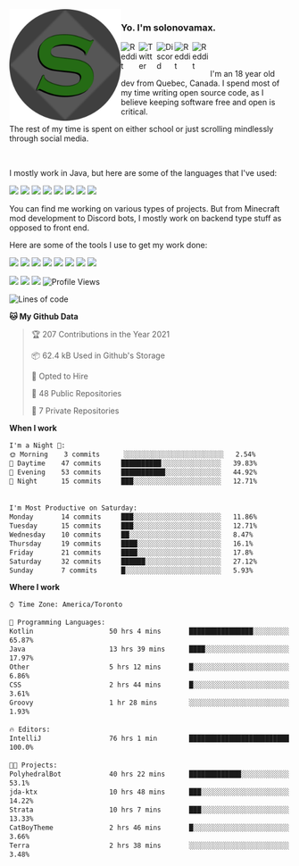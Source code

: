 <!-- dummy -->

<img align="left" alt="Avatar" width="200px" src="https://raw.githubusercontent.com/solonovamax/solonovamax/main/solonovamax-circle.png" />

### Yo. I'm solonovamax.

<a href="https://gitlab.com/solonovamax">
    <img align="left" alt="Reddit" width="32px" src="https://img.icons8.com/color/2x/gitlab.png">
</a>

<a href="https://twitter.com/solonovamax">
    <img align="left" alt="Twitter" width="32px" src="https://img.icons8.com/color/2x/twitter.png">
</a>

<a href="https://discord.gg/YFSQ4cF">
    <img align="left" alt="Discord" width="32px" src="https://img.icons8.com/color/2x/discord-logo.png">
</a>

<!-- <a href="https://twitch.tv/solonovamax">
    <img align="left" alt="Twitch" width="32px" src="https://img.icons8.com/color/2x/twitch.png">
</a> -->

<a href="https://reddit.com/u/solonovamax">
    <img align="left" alt="Reddit" width="32px" src="https://img.icons8.com/color/2x/reddit.png">
</a>

<a href="https://www.youtube.com/channel/UCTxCeyGu41WfEBT8mXpjHMA">
    <img align="left" alt="Reddit" width="32px" src="https://img.icons8.com/color/2x/youtube.png">
</a>

<!-- <a href="https://open.spotify.com/user/solonovamax">
    <img align="left" alt="Spotify" width="32px" src="https://img.icons8.com/color/2x/spotify.png">
</a> -->

<br />
<br />

I'm an 18 year old dev from Quebec, Canada.
I spend most of my time writing open source code, as I believe keeping software free and open is critical.

The rest of my time is spent on either school or just scrolling mindlessly through social media.

<br/>

I mostly work in Java, but here are some of the languages that I've used:

<code><img height="20" src="https://img.icons8.com/color/1x/java-coffee-cup-logo.png"></code>
<code><img height="20" src="https://img.icons8.com/color/1x/kotlin.png"></code>
<code><img height="20" src="https://img.icons8.com/color/1x/javascript.png"></code>
<code><img height="20" src="https://img.icons8.com/color/1x/nodejs.png"></code>
<code><img height="20" src="https://img.icons8.com/color/1x/python.png"></code>
<code><img height="20" src="https://img.icons8.com/color/1x/html-5.png"></code>
<code><img height="20" src="https://img.icons8.com/color/1x/css3.png"></code>
<code><img height="20" src="https://img.icons8.com/color/1x/graphql.png"></code>

You can find me working on various types of projects.
But from Minecraft mod development to Discord bots, I mostly work on backend type stuff as opposed to front end.

Here are some of the tools I use to get my work done:

<code><img height="20" src="https://img.icons8.com/material/1x/intellij-idea.png"></code>
<code><img height="20" src="https://img.icons8.com/color/1x/git.png"></code>
<code><img height="20" src="https://img.icons8.com/color/1x/docker.png"></code>
<code><img height="20" src="https://img.icons8.com/color/1x/linux.png"></code>
<code><img height="20" src="https://img.icons8.com/color/1x/mongodb.png"></code>
<code><img height="20" src="https://img.icons8.com/metro/1x/mysql.png"></code>
<code><img height="20" src="https://img.icons8.com/fluent/1x/console.png"></code>
<code><img height="20" src="https://img.icons8.com/color/1x/open-source.png"></code>

![](https://img.shields.io/badge/OS-Linux-informational?style=flat&logo=Arch%20Linux&logoColor=white&color=007ec6)
![](https://img.shields.io/badge/Editor-IntelliJ%20Idea-informational?style=flat&logo=IntelliJ%20Idea&logoColor=white&color=007ec6)
![](https://img.shields.io/badge/Main%20Languages-Java%20%26%20Kotlin-informational?style=flat&logo=Java&logoColor=white&color=007ec6)
![Profile Views](https://komarev.com/ghpvc/?username=solonovamax&color=blue&style=flat)








<!--START_SECTION:waka-->
![Lines of code](https://img.shields.io/badge/From%20Hello%20World%20I%27ve%20Written-31551%20lines%20of%20code-blue)

**🐱 My Github Data** 

> 🏆 207 Contributions in the Year 2021
 > 
> 📦 62.4 kB Used in Github's Storage 
 > 
> 💼 Opted to Hire
 > 
> 📜 48 Public Repositories 
 > 
> 🔑 7 Private Repositories  
 > 
**When I work** 

```text
I'm a Night 🦉: 
🌞 Morning    3 commits      ░░░░░░░░░░░░░░░░░░░░░░░░░   2.54% 
🌆 Daytime    47 commits     ██████████░░░░░░░░░░░░░░░   39.83% 
🌃 Evening    53 commits     ███████████░░░░░░░░░░░░░░   44.92% 
🌙 Night      15 commits     ███░░░░░░░░░░░░░░░░░░░░░░   12.71%


I'm Most Productive on Saturday: 
Monday       14 commits     ███░░░░░░░░░░░░░░░░░░░░░░   11.86% 
Tuesday      15 commits     ███░░░░░░░░░░░░░░░░░░░░░░   12.71% 
Wednesday    10 commits     ██░░░░░░░░░░░░░░░░░░░░░░░   8.47% 
Thursday     19 commits     ████░░░░░░░░░░░░░░░░░░░░░   16.1% 
Friday       21 commits     ████░░░░░░░░░░░░░░░░░░░░░   17.8% 
Saturday     32 commits     ██████░░░░░░░░░░░░░░░░░░░   27.12% 
Sunday       7 commits      █░░░░░░░░░░░░░░░░░░░░░░░░   5.93%

```


**Where I work** 

```text
⌚︎ Time Zone: America/Toronto

💬 Programming Languages: 
Kotlin                   50 hrs 4 mins       ████████████████░░░░░░░░░   65.87% 
Java                     13 hrs 39 mins      ████░░░░░░░░░░░░░░░░░░░░░   17.97% 
Other                    5 hrs 12 mins       █░░░░░░░░░░░░░░░░░░░░░░░░   6.86% 
CSS                      2 hrs 44 mins       █░░░░░░░░░░░░░░░░░░░░░░░░   3.61% 
Groovy                   1 hr 28 mins        ░░░░░░░░░░░░░░░░░░░░░░░░░   1.93%

🔥 Editors: 
IntelliJ                 76 hrs 1 min        █████████████████████████   100.0%

🐱‍💻 Projects: 
PolyhedralBot            40 hrs 22 mins      █████████████░░░░░░░░░░░░   53.1% 
jda-ktx                  10 hrs 48 mins      ███░░░░░░░░░░░░░░░░░░░░░░   14.22% 
Strata                   10 hrs 7 mins       ███░░░░░░░░░░░░░░░░░░░░░░   13.33% 
CatBoyTheme              2 hrs 46 mins       █░░░░░░░░░░░░░░░░░░░░░░░░   3.66% 
Terra                    2 hrs 38 mins       ░░░░░░░░░░░░░░░░░░░░░░░░░   3.48%

```


<!--END_SECTION:waka-->

<!--
**solonovamax/solonovamax** is a ✨ _special_ ✨ repository because its `README.md` (this file) appears on your GitHub profile.

Here are some ideas to get you started:

- 🔭 I’m currently working on ...
- 🌱 I’m currently learning ...
- 👯 I’m looking to collaborate on ...
- 🤔 I’m looking for help with ...
- 💬 Ask me about ...
- 📫 How to reach me: ...
- 😄 Pronouns: ...
- ⚡ Fun fact: ...
-->
